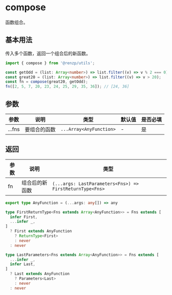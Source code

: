 # compose

函数组合。

## 基本用法

传入多个函数，返回一个组合后的新函数。

```ts
import { compose } from '@renzp/utils';

const getOdd = (list: Array<number>) => list.filter((v) => v % 2 === 0);
const great20 = (list: Array<number>) => list.filter((v) => v > 20);
const fn = compose(great20, getOdd);
fn([2, 5, 7, 20, 23, 24, 25, 29, 35, 36]); // [24, 36]
```

## 参数

| 参数   | 说明         | 类型                    | 默认值 | 是否必填 |
| ------ | ------------ | ----------------------- | ------ | -------- |
| ...fns | 要组合的函数 | `...Array<AnyFunction>` | -      | 是       |

## 返回

| 参数 | 说明           | 类型                                                     |
| ---- | -------------- | -------------------------------------------------------- |
| fn   | 组合后的新函数 | `(...args: LastParameters<Fns>) => FirstReturnType<Fns>` |

```ts
export type AnyFunction = (...args: any[]) => any

type FirstReturnType<Fns extends Array<AnyFunction>> = Fns extends [
  infer First,
  ...infer _,
]
  ? First extends AnyFunction
    ? ReturnType<First>
    : never
  : never

type LastParameters<Fns extends Array<AnyFunction>> = Fns extends [
  ...infer _,
  infer Last,
]
  ? Last extends AnyFunction
    ? Parameters<Last>
    : never
  : never
```
